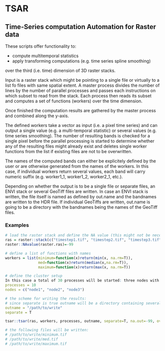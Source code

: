 # TSAR
## Time-Series computation Automation for Raster data
These scripts offer functionality to:
* compute multitemporal statistics
* apply transforming computations (e.g. time series spline smoothing)

over the third (i.e. time) dimension of 3D raster stacks.

Input is a raster stack which might be pointing to a single file or virtually to a list fo files with same spatial extent.
A master process divides the number of lines by the number of parallel processes and passes each instructions on which subset to read from the stack. Each process then reads its subset and computes a set of functions (workers) over the time dimension.

Once finished the computation results are gathered by the master process and combined along the y-axis.

The defined workers take a vector as input (i.e. a pixel time series) and can output a single value (e.g. a multi-temporal statistic) or several values (e.g. time series smoothing).
The number of resulting bands is checked for a single pixel before the parallel processing is started to determine whether any of the resulting files might already exist and deletes single worker functions from the list if existing files are not to be overwritten.

The names of the computed bands can either be explicitely defined by the user or are otherwise generated from the names of the workers.
In this case, if individual workers return several values, each band will carry numeric suffix (e.g. worker1_1, worker1_2, worker2_1, etc.).

Depending on whether the output is to be a single file or separate files, an ENVI stack or several GeoTiff files are written.
In case an ENVI stack is written, the file itself is named as defined by out.name and the bandnames are written to the HDR file.
If individual GeoTiffs are written, out.name is going to be a directory with the bandnames being the names of the GeoTiff files.

### Examples

```R
# load the raster stack and define the NA value (this might not be necessary if the value is stored in the files)
ras = raster::stack(c("timestep1.tif", "timestep2.tif", "timestep3.tif"))
raster::NAvalue(raster.ras)=-99

# define a list of functions with names
workers = list(minimum=function(x)return(min(x, na.rm=T)),
               med=function(x)return(median(x,na.rm=T)),
			   maximum=function(x)return(max(x, na.rm=T))

# define the cluster setup
In this case a total of 30 processes will be started: three nodes with 10 processes each
processes = 10
nodes = c("node1", "node2", "node3")

# the scheme for writing the results:
# since separate is true outname will be a directory containing several GeoTiff files
outname = "/path/to/write"
separate = T

tsar::tsar(ras, workers, processes, outname, separate=T, na.out=-99, overwrite=F, verbose=T, nodelist=nodes)

# the following files will be written:
# /path/to/write/minimum.tif
# /path/to/write/med.tif
# /path/to/write/maximum.tif
```
